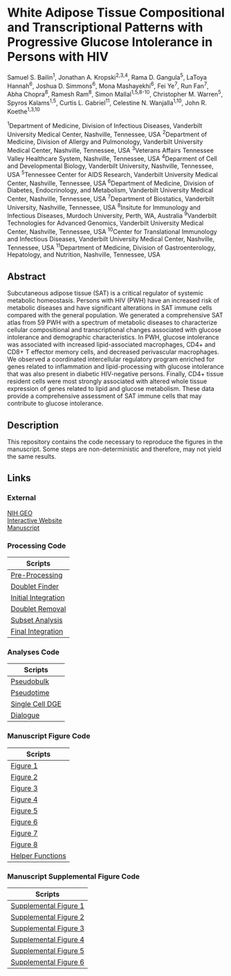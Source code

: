 # White Adipose Tissue Compositional and Transcriptional Patterns with Progressive Glucose Intolerance in Persons with HIV

Samuel S. Bailin<sup>1</sup>, Jonathan A. Kropski<sup>2,3,4</sup>, Rama D. Gangula<sup>5</sup>, LaToya Hannah<sup>6</sup>, Joshua D. Simmons<sup>6</sup>, Mona Mashayekhi<sup>6</sup>, Fei Ye<sup>7</sup>, Run Fan<sup>7</sup>, Abha Chopra<sup>8</sup>, Ramesh Ram<sup>8</sup>, Simon Mallal<sup>1,5,8-10</sup>, Christopher M. Warren<sup>5</sup>, Spyros Kalams<sup>1,5</sup>, Curtis L. Gabriel<sup>11</sup>, Celestine N. Wanjalla<sup>1,10</sup>, John R. Koethe<sup>1,3,10</sup>

<sup>1</sup>Department of Medicine, Division of Infectious Diseases, Vanderbilt University Medical Center, Nashville, Tennessee, USA
<sup>2</sup>Department of Medicine, Division of Allergy and Pulmonology, Vanderbilt University Medical Center, Nashville, Tennessee, USA
<sup>3</sup>Veterans Affairs Tennessee Valley Healthcare System, Nashville, Tennessee, USA
<sup>4</sup>Deparment of Cell and Developmental Biology, Vanderbilt University, Nashville, Tennessee, USA
<sup>5</sup>Tennessee Center for AIDS Research, Vanderbilt University Medical Center, Nashville, Tennessee, USA
<sup>6</sup>Department of Medicine, Division of Diabetes, Endocrinology, and Metabolism, Vanderbilt University Medical Center, Nashville, Tennessee, USA
<sup>7</sup>Department of Biostatics, Vanderbilt University, Nashville, Tennessee, USA
<sup>8</sup>Insitute for Immunology and Infectious Diseases, Murdoch University, Perth, WA, Australia
<sup>9</sup>Vanderbilt Technologies for Advanced Genomics, Vanderbilt University Medical Center, Nashville, Tennessee, USA
<sup>10</sup>Center for Translational Immunology and Infectious Diseases, Vanderbilt University Medical Center, Nashville, Tennessee, USA
<sup>11</sup>Department of Medicine, Division of Gastroenterology, Hepatology, and Nutrition, Nashville, Tennessee, USA


## **Abstract**
Subcutaneous adipose tissue (SAT) is a critical regulator of systemic metabolic homeostasis. Persons with HIV (PWH) have an increased risk of metabolic diseases and have significant alterations in SAT immune cells compared with the general population. We generated a comprehensive SAT atlas from 59 PWH with a spectrum of metabolic diseases to characterize cellular compositional and transcriptional changes associated with glucose intolerance and demographic characteristics. In PWH, glucose intolerance was associated with increased lipid-associated macrophages, CD4+ and CD8+ T effector memory cells, and decreased perivascular macrophages. We observed a coordinated intercellular regulatory program enriched for genes related to inflammation and lipid-processing with glucose intolerance that was also present in diabetic HIV-negative persons. Finally, CD4+ tissue resident cells were most strongly associated with altered whole tissue expression of genes related to lipid and glucose metabolism. These data provide a comprehensive assessment of SAT immune cells that may contribute to glucose intolerance.

## **Description**
This repository contains the code necessary to reproduce the figures in the manuscript. Some steps are non-deterministic and therefore, may not yield the same results.

## **Links**

### **External**
[NIH GEO](https://www.ncbi.nlm.nih.gov/geo/query/acc.cgi?acc=GSE198809)<br/>
[Interactive Website](http://vimrg.app.vumc.org/)<br/>
[Manuscript](https://somewebsite.com)<br/>

### **Processing Code**
| Scripts |
| --- |
| [Pre-Processing](https://github.com/VIMRG/AdiposeTissueAtlas/blob/main/Scripts/Processing/PreProcessing.R) |
| [Doublet Finder](https://github.com/VIMRG/AdiposeTissueAtlas/blob/main/Scripts/Processing/DoubletFinder.R) |
| [Initial Integration](https://github.com/VIMRG/AdiposeTissueAtlas/blob/main/Scripts/Processing/Initial_Merge.R) |
| [Doublet Removal](https://github.com/VIMRG/AdiposeTissueAtlas/blob/main/Scripts/Processing/Doublet_Removal.R) |
| [Subset Analysis](https://github.com/VIMRG/AdiposeTissueAtlas/blob/main/Scripts/Processing/Subset_Analysis.R) |
| [Final Integration](https://github.com/VIMRG/AdiposeTissueAtlas/blob/main/Scripts/Processing/Final_Integration.R) |

### **Analyses Code**
| Scripts |
| --- |
| [Pseudobulk](https://github.com/VIMRG/AdiposeTissueAtlas/blob/main/Scripts/Analyses/Pseudobulk.R) |
| [Pseudotime](https://github.com/VIMRG/AdiposeTissueAtlas/blob/main/Scripts/Analyses/Pseudotime_PVM.R) |
| [Single Cell DGE](https://github.com/VIMRG/AdiposeTissueAtlas/blob/main/Scripts/Analyses/SingleCellDGE.R) |
| [Dialogue](https://github.com/VIMRG/AdiposeTissueAtlas/blob/main/Scripts/Analyses/Dialogue.R) |

### **Manuscript Figure Code**
| Scripts |
| --- |
| [Figure 1](https://github.com/VIMRG/AdiposeTissueAtlas/blob/main/Scripts/Figures/Figure1.R) |
| [Figure 2](https://github.com/VIMRG/AdiposeTissueAtlas/blob/main/Scripts/Figures/Figure2.R) |
| [Figure 3](https://github.com/VIMRG/AdiposeTissueAtlas/blob/main/Scripts/Figures/Figure3.R) |
| [Figure 4](https://github.com/VIMRG/AdiposeTissueAtlas/blob/main/Scripts/Figures/Figure4.R) |
| [Figure 5](https://github.com/VIMRG/AdiposeTissueAtlas/blob/main/Scripts/Figures/Figure5.R) |
| [Figure 6](https://github.com/VIMRG/AdiposeTissueAtlas/blob/main/Scripts/Figures/Figure6.R) |
| [Figure 7](https://github.com/VIMRG/AdiposeTissueAtlas/blob/main/Scripts/Figures/Figure7.R) |
| [Figure 8](https://github.com/VIMRG/AdiposeTissueAtlas/blob/main/Scripts/Figures/Figure8.R) |
| [Helper Functions](https://github.com/VIMRG/AdiposeTissueAtlas/blob/main/Scripts/Helper_Functions/Utils.R) |

### **Manuscript Supplemental Figure Code**
| Scripts |
| --- |
| [Supplemental Figure 1](https://github.com/VIMRG/AdiposeTissueAtlas/blob/main/Scripts/Supplemental_Figures/Supplemental_Figure1.R) |
| [Supplemental Figure 2](https://github.com/VIMRG/AdiposeTissueAtlas/blob/main/Scripts/Supplemental_Figures/Supplemental_Figure2.R) |
| [Supplemental Figure 3](https://github.com/VIMRG/AdiposeTissueAtlas/blob/main/Scripts/Supplemental_Figures/Supplemental_Figure3.R) |
| [Supplemental Figure 4](https://github.com/VIMRG/AdiposeTissueAtlas/blob/main/Scripts/Supplemental_Figures/Supplemental_Figure4.R) |
| [Supplemental Figure 5](https://github.com/VIMRG/AdiposeTissueAtlas/blob/main/Scripts/Supplemental_Figures/Supplemental_Figure5.R) |
| [Supplemental Figure 6](https://github.com/VIMRG/AdiposeTissueAtlas/blob/main/Scripts/Supplemental_Figures/Supplemental_Figure6.R) |



